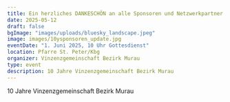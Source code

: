 ```yaml
---
title: Ein herzliches DANKESCHÖN an alle Sponsoren und Netzwerkpartner!
date: 2025-05-12
draft: false
bgImage: "images/uploads/bluesky_landscape.jpeg"
image: images/10ysponsoren_update.jpg
eventDate: "1. Juni 2025, 10 Uhr Gottesdienst"
location: Pfarre St. Peter/Kbg
organizer: Vinzenzgemeinschaft Bezirk Murau
type: event
description: 10 Jahre Vinzenzgemeinschaft Bezirk Murau
---
```


10 Jahre Vinzenzgemeinschaft Bezirk Murau  
